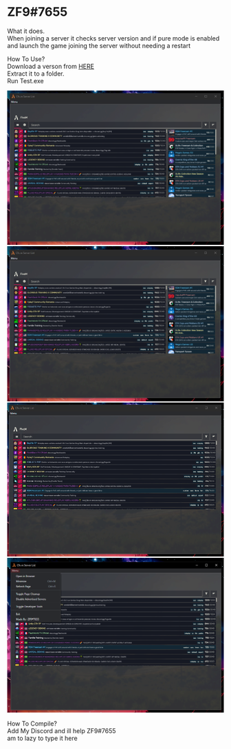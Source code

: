# ZF9#7655
What it does.   
When joining a server it checks server version and if pure mode is enabled and launch the game joining the server without needing a restart   
   
   
   
How To Use?   
Download a verson from [HERE](https://github.com/zf9/FiveM-Launcher/releases)   
Extract it to a folder.   
Run Test.exe
    
![Screenshot](./assets/image.png)
![Screenshot](./assets/Screenshot%202023-04-06%20061246.png)
![Screenshot](./assets/Screenshot%202023-04-06%20061302.png)
![Screenshot](./assets/Screenshot%202023-04-06%20061601.png)

    
How To Compile?   
Add My Discord and ill help ZF9#7655   
am to lazy to type it here
